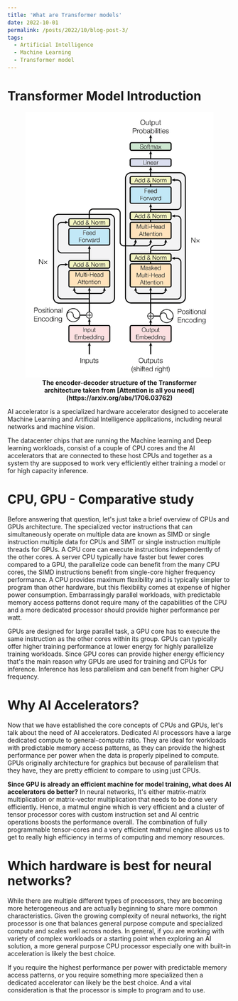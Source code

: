 ```yaml
---
title: 'What are Transformer models'
date: 2022-10-01
permalink: /posts/2022/10/blog-post-3/
tags:
  - Artificial Intelligence
  - Machine Learning
  - Transformer model
---
```

  
Transformer Model Introduction
===
<figure>
<img src='/images/transformers.png'>
<figcaption align="center"><b> The  encoder-decoder structure of the Transformer architecture taken from [Attention is all you need](https://arxiv.org/abs/1706.03762) </b> </figcaption>
</figure>
AI accelerator is a specialized hardware accelerator designed to accelerate Machine Learning and Artificial Intelligence applications, including neural networks and machine vision.

The datacenter chips that are running the Machine learning and Deep learning workloads, consist of a couple of CPU cores and the AI accelerators that are connected to these host CPUs and together as a system thy are supposed to work very efficiently either training a model or for high capacity inference.

CPU,  GPU - Comparative study
===
Before answering that question, let's just take a brief overview of CPUs and GPUs architecture. The specialized vector instructions that can simultaneously operate on multiple data are known as SIMD or single instruction multiple data for CPUs and SIMT or single instruction multiple threads for GPUs. A CPU core can execute instructions independently of the other cores. A server CPU typically have faster but fewer cores compared to a GPU, the parallelize code can benefit from the many CPU cores, the SIMD instructions benefit from single-core higher frequency performance. A CPU provides maximum flexibility and is typically simpler to program than other hardware, but this flexibility comes at expense of higher power consumption. Embarrassingly parallel workloads, with predictable memory access patterns donot require many of the capabilities of the CPU and a more dedicated processor should provide higher performance per watt.

GPUs are designed for large parallel task, a GPU core has to execute the same instruction as the other cores within its group. GPUs can typically offer higher training performance at lower energy for highly parallelize training workloads. Since GPU cores can provide higher energy efficiency that's the main reason why GPUs are used for training and CPUs for inference. Inference has less parallelism and can benefit from higher CPU frequency.

Why AI Accelerators?
===
Now that we have established the core concepts of CPUs and GPUs, let's talk about the need of AI accelerators. Dedicated AI processors have a large dedicated compute to general-compute ratio. They are ideal for workloads with predictable memory access patterns, as they can provide the highest performance per power when the data is properly pipelined to compute. GPUs originally architecture for graphics but because of parallelism that they have, they are pretty efficient to compare to using just CPUs.

**Since GPU is already an efficient machine for model training, what does AI accelerators do better?** 
In neural networks, It's either matrix-matrix multiplication or matrix-vector multiplication that needs to be done very efficiently. Hence, a matmul engine which is very efficient and a cluster of tensor processor cores with custom instruction set and AI centric operations boosts the performance overall. The combination of fully programmable tensor-cores and a very efficient matmul engine allows us to get to really high efficiency in terms of computing and memory resources.

Which hardware is best for neural networks?
===
While there are multiple different types of processors, they are becoming more heterogeneous and are actually beginning to share more common characteristics. Given the growing complexity of neural networks, the right processor is one that balances general purpose compute and specialized compute and scales well across nodes. In general, if you are working with variety of complex workloads or a starting point when exploring an AI solution, a more general purpose CPU processor especially one with built-in acceleration is likely the best choice.

If you require the highest performance per power with predictable memory access patterns, or you require something more specialized then a dedicated accelerator can likely be the best choice. And a vital consideration is that the processor is simple to program and to use.
